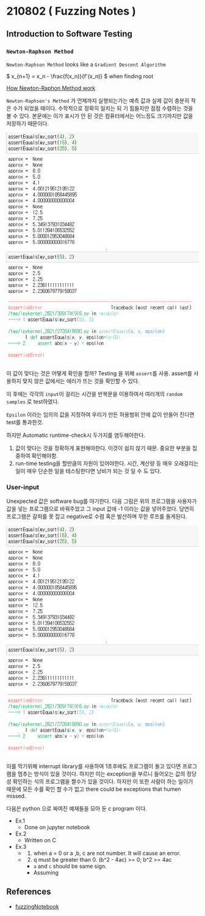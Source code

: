 # 210802 ( Fuzzing Notes )

## Introduction to Software Testing

### `Newton-Raphson Method`

`Newton-Raphson Method` looks like a `Gradient Descent Algorithm`

$ x_{n+1} = x_n - \frac{f(x_n)}{f'(x_n)} $ when finding root 

<!-- $ = x_n - \frac{\sqrt{x_n}} {\frac{1}{2}\frac{1}{\sqrt{x_n}}} $

$ = x_n - 2\sqrt{x_n}\sqrt{x_n} $

$ = x_n - 2x_n $ 

$ x_{n+1} = - x_n $  -->


[How Newton-Raphon Method work](https://brilliant.org/wiki/newton-raphson-method/)

`Newton-Raphson's Method` 가 언제까지 실행되는가는 예측 값과 실제 값이 충분히 작은 수가 되었을 때이다. 수학적으로 정확히 일치는 되 기 힘들지만 점점 수렴하는 것을 볼 수 있다. 본문에는 이가 표시가 안 된 것은 컴퓨터에서는 어느정도 크기까지만 값을 저장하기 때문이다.

![1](img/1_0.PNG)

이 값이 맞다는 것은 어떻게 확인을 할까?
Testing 을 위해 `assert`를 사용. assert를 사용하지 맞지 않은 값에서는 에러가 뜨는 것을 확인할 수 있다.

이 후에는 각각의 `input`이 걸리는 시간을 반복문을 이용하여서 여러개의 `random samples` 로 test하였다.

`Epsilon` 이라는 임의의 값을 지정하여 우리가 만든 허용범위 안에 값이 만들어 진다면 test를 통과한것. 

하지만 Automatic runtime-check시 두가지를 염두해야한다.

1. 값이 맞다는 것을 정확하게 표현해야한다. 이것이 쉽지 않기 때문. 중요한 부분을 집중하여 확인해야함.
2. run-time testing을 할만큼의 자원이 있어야한다. 시간, 계산량 등 매우 오래걸리는 일이 매우 단순한 일을 테스팅한다면 낭비가 되는 것 일 수 도 있다.

### User-input

Unexpected 값은 software bug를 야기한다. 다음 그림은 위의 프로그램을 사용자가 값을 넣는 프로그램으로 바꿔주었고 그 input 값에 -1 이라는 값을 넣어주었다. 당연히 프로그램은 갈피를 못 잡고 negative로 수렴 혹은 발산하며 무한 루프를 돌게된다.  

![1](img/1_0.PNG)

이를 막기위해 interrupt library를 사용하여 1초후에도 프로그램이 돌고 있다면 프로그램을 멈추는 방식이 있을 것이다. 하지만 이는 exception을 부르니 들어오는 값의 정당성 확인하는 식의 프로그램을 짤수가 있을 것이다. 하지만 이 또한 사람이 하는 일이기 때문에 모든 수를 확인 할 수가 없고 there could be exceptions that humen missed.

다음은 python 으로 짜여진 예재들을 모아 둔 c program 이다.

- Ex.1
    - Done on jupyter notebook
- Ex.2 
    - Written on C
- Ex.3
    - 1. when a = 0 or a ,b, c are not number. It will cause an error. 
    - 2. q must be greater than 0. (b^2 - 4ac) >= 0; b^2 >= 4ac
      - `a` and `c` should be same sign.
      - Assuming  

## References
- [fuzzingNotebook](fuzzingbook.org)